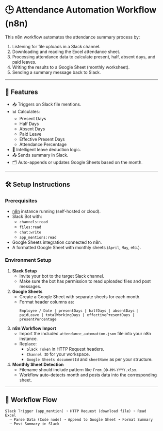 # :clock3: Attendance Automation Workflow (n8n)
This n8n workflow automates the attendance summary process by:
1. Listening for file uploads in a Slack channel.
2. Downloading and reading the Excel attendance sheet.
3. Processing attendance data to calculate present, half, absent days, and paid leaves.
4. Writing the results to a Google Sheet (monthly worksheet).
5. Sending a summary message back to Slack.
---
## :rocket: Features
- :inbox_tray: Triggers on Slack file mentions.
- :bar_chart: Calculates:
  - Present Days
  - Half Days
  - Absent Days
  - Paid Leave
  - Effective Present Days
  - Attendance Percentage
- :brain: Intelligent leave deduction logic.
- :outbox_tray: Sends summary in Slack.
- :card_index_dividers: Auto-appends or updates Google Sheets based on the month.
---
## :hammer_and_wrench: Setup Instructions
### Prerequisites
- [n8n](https://n8n.io/) instance running (self-hosted or cloud).
- Slack Bot with:
  - `channels:read`
  - `files:read`
  - `chat:write`
  - `app_mentions:read`
- Google Sheets integration connected to n8n.
- A formatted Google Sheet with monthly sheets (`April`, `May`, etc.).
### Environment Setup
1. **Slack Setup**
   - Invite your bot to the target Slack channel.
   - Make sure the bot has permission to read uploaded files and post messages.
2. **Google Sheets**
   - Create a Google Sheet with separate sheets for each month.
   - Format header columns as:
     ```
     Employee / Date | presentDays | halfDays | absentDays | paidLeave | totalWorkingDays | effectivePresentDays | presentPercentage
     ```
3. **n8n Workflow Import**
   - Import the included `attendance_automation.json` file into your n8n instance.
   - Replace:
     - `Slack Token` in HTTP Request headers.
     - `Channel ID` for your workspace.
     - `Google Sheets documentId` and `sheetName` as per your structure.
4. **Monthly Sheet Detection**
   - Filename should include pattern like `From_DD-MM-YYYY.xlsx`.
   - Workflow auto-detects month and posts data into the corresponding sheet.
---
## :arrows_counterclockwise: Workflow Flow
```text
Slack Trigger (app_mention) ➝ HTTP Request (download file) ➝ Read Excel
  ➝ Parse Data (Code node) ➝ Append to Google Sheet ➝ Format Summary
  ➝ Post Summary in Slack
